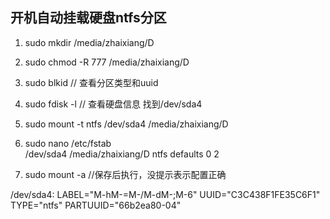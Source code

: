 ## 开机自动挂载硬盘ntfs分区
1. sudo mkdir /media/zhaixiang/D
2. sudo chmod -R 777 /media/zhaixiang/D
3. sudo blkid   // 查看分区类型和uuid
4. sudo fdisk -l  // 查看硬盘信息 找到/dev/sda4 
5. sudo mount -t ntfs /dev/sda4 /media/zhaixiang/D
6. sudo nano /etc/fstab  
    /dev/sda4 /media/zhaixiang/D ntfs defaults 0 2  

7. sudo mount -a //保存后执行，没提示表示配置正确  

/dev/sda4: LABEL="M-hM-=M-/M-dM-;M-6" UUID="C3C438F1FE35C6F1" TYPE="ntfs" PARTUUID="66b2ea80-04"  

